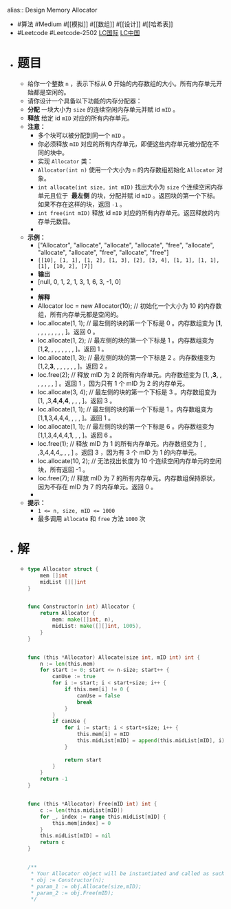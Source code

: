alias:: Design Memory Allocator

- #算法 #Medium #[[模拟]] #[[数组]] #[[设计]] #[[哈希表]]
- #Leetcode #Leetcode-2502 [LC国际](https://leetcode.com/problems/design-memory-allocator/) [LC中国](https://leetcode.cn/problems/design-memory-allocator/)
- # 题目
	- 给你一个整数 `n` ，表示下标从 **0** 开始的内存数组的大小。所有内存单元开始都是空闲的。
	- 请你设计一个具备以下功能的内存分配器：
	- **分配** 一块大小为 `size` 的连续空闲内存单元并赋 id `mID` 。
	- **释放** 给定 id `mID` 对应的所有内存单元。
	- **注意：**
		- 多个块可以被分配到同一个 `mID` 。
		- 你必须释放 `mID` 对应的所有内存单元，即便这些内存单元被分配在不同的块中。
		- 实现 `Allocator` 类：
		- `Allocator(int n)` 使用一个大小为 `n` 的内存数组初始化 `Allocator` 对象。
		- `int allocate(int size, int mID)` 找出大小为 `size` 个连续空闲内存单元且位于  **最左侧** 的块，分配并赋 id `mID` 。返回块的第一个下标。如果不存在这样的块，返回 `-1` 。
		- `int free(int mID)` 释放 id `mID` 对应的所有内存单元。返回释放的内存单元数目。
		-
	- **示例：**
		- ["Allocator", "allocate", "allocate", "allocate", "free", "allocate", "allocate", "allocate", "free", "allocate", "free"]
		- `[[10], [1, 1], [1, 2], [1, 3], [2], [3, 4], [1, 1], [1, 1], [1], [10, 2], [7]]`
		- **输出**
		- [null, 0, 1, 2, 1, 3, 1, 6, 3, -1, 0]
		-
		- **解释**
		- Allocator loc = new Allocator(10); // 初始化一个大小为 10 的内存数组，所有内存单元都是空闲的。
		- loc.allocate(1, 1); // 最左侧的块的第一个下标是 0 。内存数组变为 [**1**, , , , , , , , , ]。返回 0 。
		- loc.allocate(1, 2); // 最左侧的块的第一个下标是 1 。内存数组变为 [1,**2**, , , , , , , , ]。返回 1 。
		- loc.allocate(1, 3); // 最左侧的块的第一个下标是 2 。内存数组变为 [1,2,**3**, , , , , , , ]。返回 2 。
		- loc.free(2); // 释放 mID 为 2 的所有内存单元。内存数组变为 [1, ,**3**, , , , , , , ] 。返回 1 ，因为只有 1 个 mID 为 2 的内存单元。
		- loc.allocate(3, 4); // 最左侧的块的第一个下标是 3 。内存数组变为 [1, ,3,**4**,**4**,**4**, , , , ]。返回 3 。
		- loc.allocate(1, 1); // 最左侧的块的第一个下标是 1 。内存数组变为 [1,**1**,3,4,4,4, , , , ]。返回 1 。
		- loc.allocate(1, 1); // 最左侧的块的第一个下标是 6 。内存数组变为 [1,1,3,4,4,4,**1**, , , ]。返回 6 。
		- loc.free(1); // 释放 mID 为 1 的所有内存单元。内存数组变为 [ , ,3,4,4,4,, , , ] 。返回 3 ，因为有 3 个 mID 为 1 的内存单元。
		- loc.allocate(10, 2); // 无法找出长度为 10 个连续空闲内存单元的空闲块，所有返回 -1 。
		- loc.free(7); // 释放 mID 为 7 的所有内存单元。内存数组保持原状，因为不存在 mID 为 7 的内存单元。返回 0 。
		-
	- **提示：**
		- `1 <= n, size, mID <= 1000`
		- 最多调用 `allocate` 和 `free` 方法 `1000` 次
- # 解
	- ```go
	  type Allocator struct {
	      mem []int
	      midList [][]int
	  }
	  
	  
	  func Constructor(n int) Allocator {
	      return Allocator {
	          mem: make([]int, n),
	          midList: make([][]int, 1005),
	      }
	  }
	  
	  
	  func (this *Allocator) Allocate(size int, mID int) int {
	      n := len(this.mem)
	      for start := 0; start <= n-size; start++ {
	          canUse := true
	          for i := start; i < start+size; i++ {
	              if this.mem[i] != 0 {
	                  canUse = false
	                  break
	              }
	          }
	          if canUse {
	              for i := start; i < start+size; i++ {
	                  this.mem[i] = mID
	                  this.midList[mID] = append(this.midList[mID], i)
	              }
	              
	              return start
	          }
	      }
	      return -1
	  }
	  
	  
	  func (this *Allocator) Free(mID int) int {
	      c := len(this.midList[mID])
	      for _, index := range this.midList[mID] {
	          this.mem[index] = 0
	      }
	      this.midList[mID] = nil
	      return c
	  }
	  
	  
	  /**
	   * Your Allocator object will be instantiated and called as such:
	   * obj := Constructor(n);
	   * param_1 := obj.Allocate(size,mID);
	   * param_2 := obj.Free(mID);
	   */
	  ```